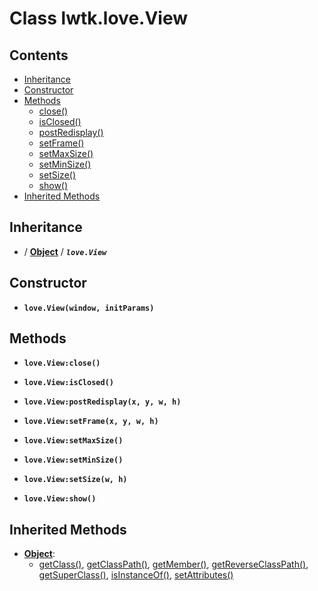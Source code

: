 # Class lwtk.love.View


## Contents

   * [Inheritance](#inheritance)
   * [Constructor](#constructor)
   * [Methods](#methods)
      * [close()](#.close)
      * [isClosed()](#.isClosed)
      * [postRedisplay()](#.postRedisplay)
      * [setFrame()](#.setFrame)
      * [setMaxSize()](#.setMaxSize)
      * [setMinSize()](#.setMinSize)
      * [setSize()](#.setSize)
      * [show()](#.show)
   * [Inherited Methods](#inherited-methods)


## Inheritance
   *  / **[Object](../../lwtk/Object.md#inheritance)** / _**`love.View`**_

## Constructor
   * <span id=".new">**`love.View(window, initParams)`**</span>



## Methods
   * <span id=".close">**`love.View:close()`**</span>


   * <span id=".isClosed">**`love.View:isClosed()`**</span>


   * <span id=".postRedisplay">**`love.View:postRedisplay(x, y, w, h)`**</span>


   * <span id=".setFrame">**`love.View:setFrame(x, y, w, h)`**</span>


   * <span id=".setMaxSize">**`love.View:setMaxSize()`**</span>


   * <span id=".setMinSize">**`love.View:setMinSize()`**</span>


   * <span id=".setSize">**`love.View:setSize(w, h)`**</span>


   * <span id=".show">**`love.View:show()`**</span>



## Inherited Methods
   * **[Object](../../lwtk/Object.md)**:
      * [getClass()](../../lwtk/Object.md#.getClass), [getClassPath()](../../lwtk/Object.md#.getClassPath), [getMember()](../../lwtk/Object.md#.getMember), [getReverseClassPath()](../../lwtk/Object.md#.getReverseClassPath), [getSuperClass()](../../lwtk/Object.md#.getSuperClass), [isInstanceOf()](../../lwtk/Object.md#.isInstanceOf), [setAttributes()](../../lwtk/Object.md#.setAttributes)

